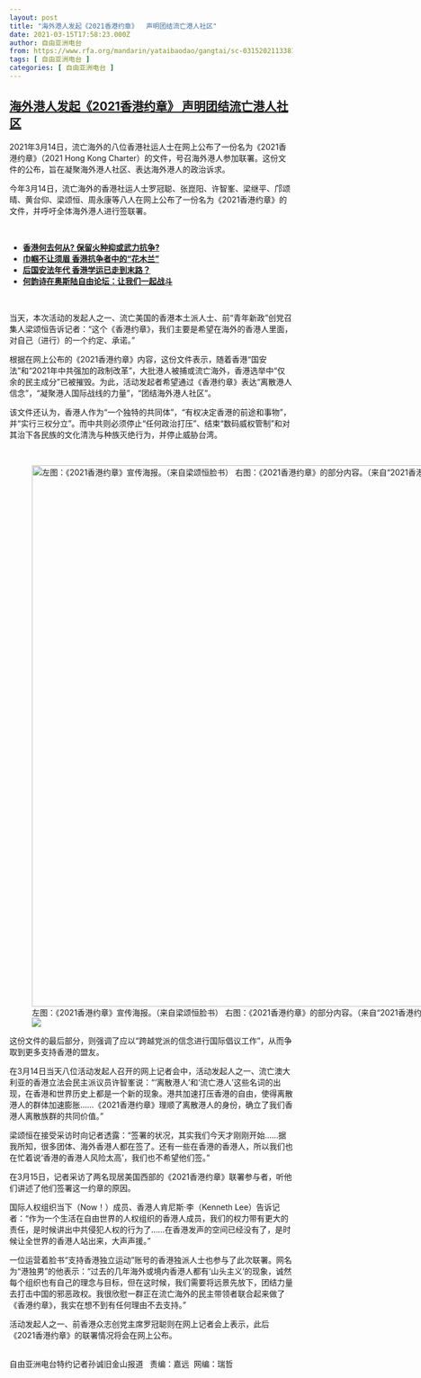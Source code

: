 ```yaml
---
layout: post
title: "海外港人发起《2021香港约章》  声明团结流亡港人社区"
date: 2021-03-15T17:58:23.000Z
author: 自由亚洲电台
from: https://www.rfa.org/mandarin/yataibaodao/gangtai/sc-03152021133813.html
tags: [ 自由亚洲电台 ]
categories: [ 自由亚洲电台 ]
---
```

<!--1615831103000-->
[海外港人发起《2021香港约章》  声明团结流亡港人社区](https://www.rfa.org/mandarin/yataibaodao/gangtai/sc-03152021133813.html)
------

<div>
<p>2021年3月14日，流亡海外的八位香港社运人士在网上公布了一份名为《2021香港约章》（2021 Hong Kong Charter）的文件，号召海外港人参加联署。这份文件的公布，旨在凝聚海外港人社区、表达海外港人的政治诉求。</p><p>今年3月14日，流亡海外的香港社运人士罗冠聪、张崑阳、许智峯、梁继平、邝颂晴、黄台仰、梁颂恒、周永康等八人在网上公布了一份名为《2021香港约章》的文件，并呼吁全体海外港人进行签联署。</p><p><br/></p><ul><li><strong><a href="https://www.rfa.org/mandarin/yataibaodao/gangtai/hcm0315a-03152021060404.html">香港何去何从? 保留火种抑或武力抗争?</a></strong></li><li class="p1"><strong><a href="https://www.rfa.org/mandarin/yataibaodao/gangtai/hj-03082021110559.html">巾帼不让须眉 香港抗争者中的“花木兰”</a></strong></li><li class="p1"><strong><a href="https://www.rfa.org/mandarin/yataibaodao/gangtai/ac-03092021054441.html">后国安法年代 香港学运已走到末路？</a></strong></li><li class="p1"><strong><a href="https://www.rfa.org/mandarin/yataibaodao/renquanfazhi/wy-10232019110645.html"><strong>何韵诗在奥斯陆自由论坛：让我们一起战斗</strong></a></strong></li></ul><p><br/></p><p>当天，本次活动的发起人之一、流亡美国的香港本土派人士、前“青年新政”创党召集人梁颂恒告诉记者：“这个《香港约章》，我们主要是希望在海外的香港人里面，对自己（进行）的一个约定、承诺。”</p><p>根据在网上公布的《2021香港约章》内容，这份文件表示，随着香港“国安法”和“2021年中共强加的政制改革”，大批港人被捕或流亡海外，香港选举中“仅余的民主成分”已被摧毁。为此，活动发起者希望通过《香港约章》表达“离散港人信念”，“凝聚港人国际战线的力量”，“团结海外港人社区”。</p><p>该文件还认为，香港人作为“一个独特的共同体”，“有权决定香港的前途和事物”，并“实行三权分立”。而中共则必须停止“任何政治打压”、结束“数码威权管制”和对其治下各民族的文化清洗与种族灭绝行为，并停止威胁台湾。</p><p><br/></p><p><figure class="image-richtext image-inline captioned" style="width:1500px;"><img alt="左图：《2021香港约章》宣传海报。（来自梁颂恒脸书） 右图：《2021香港约章》的部分内容。（来自“2021香港约章”网站）" height="963" src="https://www.rfa.org/mandarin/yataibaodao/gangtai/sc-03152021133813.html/m0315-sc1-1.jpg/@@images/c193d6f1-b655-404c-a9bf-5c189aff909e.jpeg" title="M0315-SC1-1.jpg" width="1500"/><figcaption class="image-caption">左图：《2021香港约章》宣传海报。（来自梁颂恒脸书） 右图：《2021香港约章》的部分内容。（来自“2021香港约章”网站）</figcaption><small></small><div id="zoomattribute"><a data-caption="左图：《2021香港约章》宣传海报。（来自梁颂恒脸书） 右图：《2021香港约章》的部分内容。（来自“2021香港约章”网站）" data-fancybox="" href="https://www.rfa.org/mandarin/yataibaodao/gangtai/sc-03152021133813.html/m0315-sc1-1.jpg" id="single_image" title="左图：《2021香港约章》宣传海报。（来自梁颂恒脸书） 右图：《2021香港约章》的部分内容。（来自“2021香港约章”网站）"><img src="/++plone++rfa-resources/img/icon-zoom.png"/></a></div></figure></p><p>这份文件的最后部分，则强调了应以“跨越党派的信念进行国际倡议工作”，从而争取到更多支持香港的盟友。</p><p>在3月14日当天八位活动发起人召开的网上记者会中，活动发起人之一、流亡澳大利亚的香港立法会民主派议员许智峯说：“‘离散港人’和‘流亡港人’这些名词的出现，在香港和世界历史上都是一个新的现象。港共加速打压香港的自由，使得离散港人的群体加速膨胀……《2021香港约章》理顺了离散港人的身份，确立了我们香港人离散族群的共同价值。”</p><p>梁颂恒在接受采访时向记者透露：“签署的状况，其实我们今天才刚刚开始……据我所知，很多团体、海外香港人都在签了。还有一些在香港的香港人，所以我们也在忙着说‘香港的香港人风险太高’，我们也不希望他们签。”</p><p>在3月15日，记者采访了两名现居美国西部的《2021香港约章》联署参与者，听他们讲述了他们签署这一约章的原因。</p><p>国际人权组织当下（Now！）成员、香港人肯尼斯·李（Kenneth Lee）告诉记者：“作为一个生活在自由世界的人权组织的香港人成员，我们的权力带有更大的责任，是时候讲出中共侵犯人权的行为了……在香港发声的空间已经没有了，是时候让全世界的香港人站出来，大声声援。”</p><p>一位运营着脸书“支持香港独立运动”账号的香港独派人士也参与了此次联署。网名为“港独男”的他表示：“过去的几年海外或境内香港人都有‘山头主义’的现象，诚然每个组织也有自己的理念与目标，但在这时候，我们需要将远景先放下，团结力量去打击中国的邪恶政权。我很欣慰一群正在流亡海外的民主带领者联合起来做了《香港约章》，我实在想不到有任何理由不去支持。”</p><p>活动发起人之一、前香港众志创党主席罗冠聪则在网上记者会上表示，此后《2021香港约章》的联署情况将会在网上公布。</p><p><br/>自由亚洲电台特约记者孙诚旧金山报道   责编：嘉远  网编：瑞哲</p>
</div>
